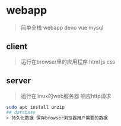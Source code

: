 # webapp
> 简单全栈 webapp deno vue mysql
## client
> 运行在browser里的应用程序 html js css

## server
> 运行在linux的web服务器
    响应http请求 
```sh
sudo apt install unzip
## database
> 持久化数据 保存browser浏览器用户需要的数据

